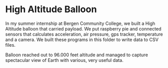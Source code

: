 # High Altitude Balloon

In my summer internship at Bergen Community College, 
we built a High Altitude balloon that carried payload. We put raspberry pie and connected
sensors that calculates acceleration, air pressure, gps tracker, temperature
and a camera. We built these programs in this folder to write data to CSV files.

Balloon reached out to 96.000 feet altitude and managed to capture spectacular view of Earth 
with various, very useful data.